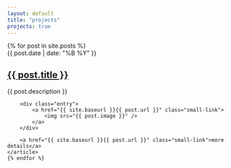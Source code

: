 ```yaml
---
layout: default
title: "projects"
projects: true
---
```

<div class="posts clearfix">
    {% for post in site.posts %}
    <article class="post">
        <div class="eyebrow">{{ post.date | date: "%B %Y" }}</div>
        <h1><a href="{{ site.baseurl }}{{ post.url }}">{{ post.title }}</a></h1>
        <p class="description">{{ post.description }}</p>

        <div class="entry">
            <a href="{{ site.baseurl }}{{ post.url }}" class="small-link">
                <img src="{{ post.image }}" />
            </a>
        </div>

        <a href="{{ site.baseurl }}{{ post.url }}" class="small-link">more  details</a>
    </article>
    {% endfor %}
</div>
